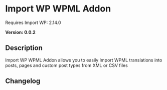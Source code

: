 # Import WP WPML Addon

Requires Import WP: 2.14.0

**Version: 0.0.2**

## Description

Import WP WPML Addon allows you to easily Import WPML translations into posts, pages and custom post types from XML or CSV files

## Changelog
